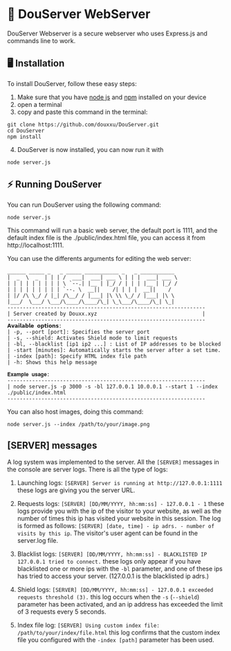 # 🧰 DouServer WebServer

DouServer Webserver is a secure webserver who uses Express.js and commands line to work.

## 🖥 Installation
To install DouServer, follow these easy steps:
1. Make sure that you have [node js](https://nodejs.org/en) and [npm](https://www.npmjs.com/package/npm) installed on your device
2. open a terminal
3. copy and paste this command in the terminal:
```
git clone https://github.com/douxxu/DouServer.git
cd DouServer
npm install
```
4. DouServer is now installed, you can now run it with
```
node server.js
```
## ⚡️ Running DouServer
You can run DouServer using the following command:
```
node server.js
```
This command will run a basic web server, the default port is 1111, and the default index file is the ./public/index.html file, you can access it from http://localhost:1111.

You can use the differents arguments for editing the web server:
```
______ _____ _   _ _____ ___________ _   _ ___________ 
|  _  \  _  | | | /  ___|  ___| ___ \ | | |  ___| ___ \
| | | | | | | | | \ `--.| |__ | |_/ / | | | |__ | |_/ /
| | | | | | | | | `--. \  __||    /| | | |  __||    / 
| |/ /\ \_/ / |_| /\__/ / |___| |\ \\ \_/ / |___| |\ \ 
|___/  \___/ \___/\____/\____/\_| \_\___/\____/\_| \_|
----------------------------------------------------------------
| Server created by Douxx.xyz                                  |
----------------------------------------------------------------
𝗔𝘃𝗮𝗶𝗹𝗮𝗯𝗹𝗲 𝗼𝗽𝘁𝗶𝗼𝗻𝘀:
| -p, --port [port]: Specifies the server port
| -s, --shield: Activates Shield mode to limit requests
| -bl, --blacklist [ip1 ip2 ...] : List of IP addresses to be blocked
| -start [minutes]: Automatically starts the server after a set time.
| -index [path]: Specify HTML index file path
| -h: Shows this help message

𝐄𝐱𝐚𝐦𝐩𝐥𝐞 𝐮𝐬𝐚𝐠𝐞:
----------------------------------------------------------------
| node server.js -p 3000 -s -bl 127.0.0.1 10.0.0.1 --start 1 --index ./public/index.html
----------------------------------------------------------------
```
You can also host images, doing this command:
```
node server.js --index /path/to/your/image.png
```

## [SERVER] messages

A log system was implemented to the server. All the `[SERVER]` messages in the console are server logs. 
There is all the type of logs:

1. Launching logs: ``[SERVER] Server is running at http://127.0.0.1:1111`` these logs are giving you the server URL.

2. Requests logs: ``[SERVER] [DD/MM/YYYY, hh:mm:ss] - 127.0.0.1 - 1`` these logs provide you with the ip of the visitor to your website, as well as the number of times this ip has visited your website in this session. The log is formed as follows: `[SERVER] [date, time] - ip adrs. - number of visits by this ip`. The visitor's user agent can be found in the server.log file.

3. Blacklist logs: ``[SERVER] [DD/MM/YYYY, hh:mm:ss] - BLACKLISTED IP 127.0.0.1 tried to connect.`` these logs only appear if you have blacklisted one or more ips with the `-bl` parameter, and one of these ips has tried to access your server. (127.0.0.1 is the blacklisted ip adrs.)

4. Shield logs: ``[SERVER] [DD/MM/YYYY, hh:mm:ss] - 127.0.0.1 exceeded requests threshold (3).`` this log occurs when the `-s` (`--shield`) parameter has been activated, and an ip address has exceeded the limit of 3 requests every 5 seconds.

5. Index file log: ``[SERVER] Using custom index file: /path/to/your/index/file.html`` this log confirms that the custom index file you configured with the `-index [path]` parameter has been used.
